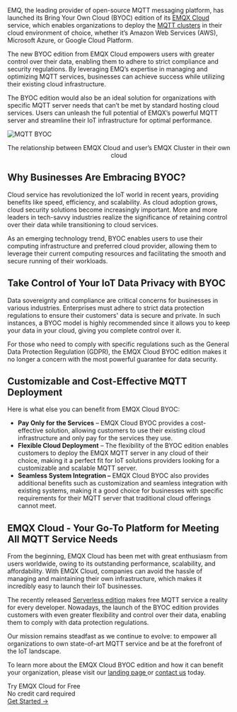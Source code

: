 EMQ, the leading provider of open-source MQTT messaging platform, has launched its Bring Your Own Cloud (BYOC) edition of its [EMQX Cloud](https://www.emqx.com/en/cloud) service, which enables organizations to deploy the [MQTT clusters](https://www.emqx.com/en/blog/tag/mqtt-broker-clustering) in their cloud environment of choice, whether it’s Amazon Web Services (AWS), Microsoft Azure, or Google Cloud Platform.

The new BYOC edition from EMQX Cloud empowers users with greater control over their data, enabling them to adhere to strict compliance and security regulations. By leveraging EMQ’s expertise in managing and optimizing MQTT services, businesses can achieve success while utilizing their existing cloud infrastructure. 

The BYOC edition would also be an ideal solution for organizations with specific MQTT server needs that can’t be met by standard hosting cloud services. Users can unleash the full potential of EMQX’s powerful MQTT server and streamline their IoT infrastructure for optimal performance.

![MQTT BYOC](https://assets.emqx.com/images/2b24d9038582f3f17b9464018e0c2048.png)

<p>
<center>
The relationship between EMQX Cloud and user’s EMQX Cluster in their own cloud
</center>
</p>

## Why Businesses Are Embracing BYOC?

Cloud service has revolutionized the IoT world in recent years, providing benefits like speed, efficiency, and scalability. As cloud adoption grows, cloud security solutions become increasingly important. More and more leaders in tech-savvy industries realize the significance of retaining control over their data while transitioning to cloud services.

As an emerging technology trend, BYOC enables users to use their computing infrastructure and preferred cloud provider, allowing them to leverage their current computing resources and facilitating the smooth and secure running of their workloads.

## Take Control of Your IoT Data Privacy with BYOC

Data sovereignty and compliance are critical concerns for businesses in various industries. Enterprises must adhere to strict data protection regulations to ensure their customers' data is secure and private. In such instances, a BYOC model is highly recommended since it allows you to keep your data in your cloud, giving you complete control over it.

For those who need to comply with specific regulations such as the General Data Protection Regulation (GDPR), the EMQX Cloud BYOC edition makes it no longer a concern with the most powerful guarantee for data security.

## Customizable and Cost-Effective MQTT Deployment

Here is what else you can benefit from EMQX Cloud BYOC:

- **Pay Only for the Services** – EMQX Cloud BYOC provides a cost-effective solution, allowing customers to use their existing cloud infrastructure and only pay for the services they use. 
- **Flexible Cloud Deployment** – The flexibility of the BYOC edition enables customers to deploy the EMQX MQTT server in any cloud of their choice, making it a perfect fit for IoT solutions providers looking for a customizable and scalable MQTT server.
- **Seamless System Integration –** EMQX Cloud BYOC also provides additional benefits such as customization and seamless integration with existing systems, making it a good choice for businesses with specific requirements for their MQTT server that traditional cloud offerings cannot meet.

## EMQX Cloud - Your Go-To Platform for Meeting All MQTT Service Needs

From the beginning, EMQX Cloud has been met with great enthusiasm from users worldwide, owing to its outstanding performance, scalability, and affordability. With EMQX Cloud, companies can avoid the hassle of managing and maintaining their own infrastructure, which makes it incredibly easy to launch their IoT businesses. 

The recently released [Serverless edition](https://www.emqx.com/en/cloud/serverless-mqtt) makes free MQTT service a reality for every developer. Nowadays, the launch of the BYOC edition provides customers with even greater flexibility and control over their data, enabling them to comply with data protection regulations. 

Our mission remains steadfast as we continue to evolve: to empower all organizations to own state-of-art MQTT service and be at the forefront of the IoT landscape.

 

To learn more about the EMQX Cloud BYOC edition and how it can benefit your organization, please visit our [landing page ](https://www.emqx.com/en/lp/cloud/byoc)or [contact us](https://www.emqx.com/en/contact?product=cloud&productEdition=BYOC) today.



<section class="promotion">
    <div>
        Try EMQX Cloud for Free
        <div class="is-size-14 is-text-normal has-text-weight-normal">No credit card required</div>
    </div>
    <a href="https://accounts.emqx.com/signup?continue=https://cloud-intl.emqx.com/console/deployments/0?oper=new" class="button is-gradient px-5">Get Started →</a>
</section>
